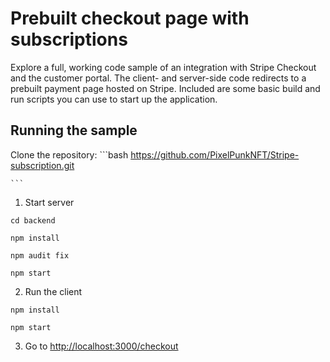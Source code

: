 # Prebuilt checkout page with subscriptions

Explore a full, working code sample of an integration with Stripe Checkout and the customer portal. The client- and server-side code redirects to a prebuilt payment page hosted on Stripe. Included are some basic build and run scripts you can use to start up the application.

## Running the sample
Clone the repository:
    ```bash
    https://github.com/PixelPunkNFT/Stripe-subscription.git
    
    ```
1. Start server

~~~
cd backend
~~~
~~~
npm install
~~~
~~~
npm audit fix
~~~
~~~
npm start
~~~

2. Run the client

~~~
npm install
~~~
~~~
npm start
~~~

3. Go to [http://localhost:3000/checkout](http://localhost:3000/checkout)
